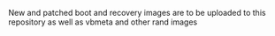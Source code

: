 New and patched boot and recovery images are to be uploaded to this repository as well as vbmeta and other rand images
